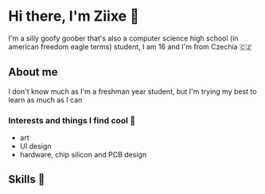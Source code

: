 # Hi there, I'm Ziixe 👋
I'm a silly goofy goober that's also a computer science high school (in american freedom eagle terms) student, I am 16 and I'm from Czechia 🇨🇿
## About me
I don't know much as I'm a freshman year student, but I'm trying my best to learn as much as I can
### Interests and things I find cool 🤩
- art
- UI design
- hardware, chip silicon and PCB design
## Skills 🚀
<!-- 
[![My Skills](https://skillicons.dev/icons?i=cpp)](https://skillicons.dev) (I'm a beginner though) 
--!>
<!---
Z11xe/Z11xe is a ✨ special ✨ repository because its `README.md` (this file) appears on your GitHub profile.
You can click the Preview link to take a look at your changes.
---!>
